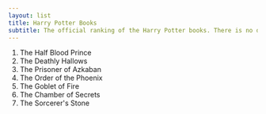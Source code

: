 ```yaml
---
layout: list
title: Harry Potter Books
subtitle: The official ranking of the Harry Potter books. There is no disputing this list, it is canonical.
---
```


1. The Half Blood Prince
1. The Deathly Hallows
1. The Prisoner of Azkaban
1. The Order of the Phoenix
1. The Goblet of Fire
1. The Chamber of Secrets
1. The Sorcerer's Stone
